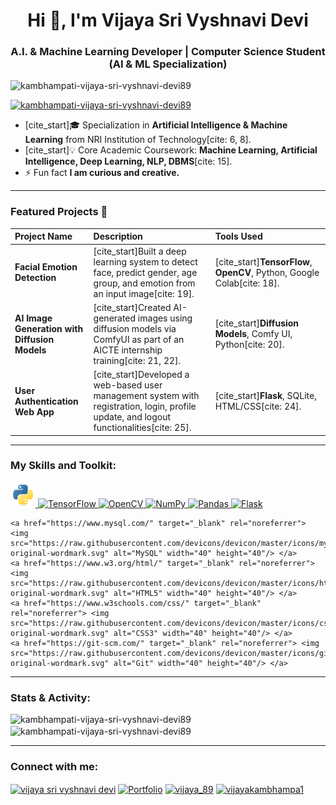 <h1 align="center">Hi 👋, I'm Vijaya Sri Vyshnavi Devi</h1>
<h3 align="center">A.I. & Machine Learning Developer | Computer Science Student (AI & ML Specialization)</h3>

<p align="left"> 
    <img src="https://komarev.com/ghpvc/?username=kambhampati-vijaya-sri-vyshnavi-devi89&label=Profile%20views&color=0e75b6&style=flat" alt="kambhampati-vijaya-sri-vyshnavi-devi89" /> 
</p>

<p align="left"> 
    <a href="https://github.com/ryo-ma/github-profile-trophy"><img src="https://github-profile-trophy.vercel.app/?username=kambhampati-vijaya-sri-vyshnavi-devi89" alt="kambhampati-vijaya-sri-vyshnavi-devi89" /></a> 
</p>

- [cite_start]🎓 Specialization in **Artificial Intelligence & Machine Learning** from NRI Institution of Technology[cite: 6, 8].
- [cite_start]💡 Core Academic Coursework: **Machine Learning, Artificial Intelligence, Deep Learning, NLP, DBMS**[cite: 15].
- ⚡ Fun fact **I am curious and creative.**

---

<h3 align="left">Featured Projects 🚀</h3>

| Project Name | Description | Tools Used |
| :--- | :--- | :--- |
| **Facial Emotion Detection** | [cite_start]Built a deep learning system to detect face, predict gender, age group, and emotion from an input image[cite: 19]. | [cite_start]**TensorFlow**, **OpenCV**, Python, Google Colab[cite: 18]. |
| **AI Image Generation with Diffusion Models** | [cite_start]Created AI-generated images using diffusion models via ComfyUI as part of an AICTE internship training[cite: 21, 22]. | [cite_start]**Diffusion Models**, Comfy UI, Python[cite: 20]. |
| **User Authentication Web App** | [cite_start]Developed a web-based user management system with registration, login, profile update, and logout functionalities[cite: 25]. | [cite_start]**Flask**, SQLite, HTML/CSS[cite: 24]. |

---

<h3 align="left">My Skills and Toolkit:</h3>

<p align="left">
    <a href="https://www.python.org" target="_blank" rel="noreferrer"> <img src="https://raw.githubusercontent.com/devicons/devicon/master/icons/python/python-original.svg" alt="Python" width="40" height="40"/> </a> 
    <a href="https://www.tensorflow.org" target="_blank" rel="noreferrer"> <img src="https://cdn.jsdelivr.net/gh/devicons/devicon/icons/tensorflow/tensorflow-original.svg" alt="TensorFlow" width="40" height="40"/> </a>
    <a href="https://opencv.org" target="_blank" rel="noreferrer"> <img src="https://cdn.jsdelivr.net/gh/devicons/devicon/icons/opencv/opencv-original.svg" alt="OpenCV" width="40" height="40"/> </a>
    <a href="https://numpy.org/" target="_blank" rel="noreferrer"> <img src="https://cdn.jsdelivr.net/gh/devicons/devicon/icons/numpy/numpy-original.svg" alt="NumPy" width="40" height="40"/> </a>
    <a href="https://pandas.pydata.org/" target="_blank" rel="noreferrer"> <img src="https://cdn.jsdelivr.net/gh/devicons/devicon/icons/pandas/pandas-original.svg" alt="Pandas" width="40" height="40"/> </a>
    <a href="https://flask.palletsprojects.com/" target="_blank" rel="noreferrer"> <img src="https://cdn.jsdelivr.net/gh/devicons/devicon/icons/flask/flask-original-wordmark.svg" alt="Flask" width="40" height="40"/> </a>
    
    <a href="https://www.mysql.com/" target="_blank" rel="noreferrer"> <img src="https://raw.githubusercontent.com/devicons/devicon/master/icons/mysql/mysql-original-wordmark.svg" alt="MySQL" width="40" height="40"/> </a> 
    <a href="https://www.w3.org/html/" target="_blank" rel="noreferrer"> <img src="https://raw.githubusercontent.com/devicons/devicon/master/icons/html5/html5-original-wordmark.svg" alt="HTML5" width="40" height="40"/> </a> 
    <a href="https://www.w3schools.com/css/" target="_blank" rel="noreferrer"> <img src="https://raw.githubusercontent.com/devicons/devicon/master/icons/css3/css3-original-wordmark.svg" alt="CSS3" width="40" height="40"/> </a> 
    <a href="https://git-scm.com/" target="_blank" rel="noreferrer"> <img src="https://raw.githubusercontent.com/devicons/devicon/master/icons/git/git-original-wordmark.svg" alt="Git" width="40" height="40"/> </a>
</p>

---

<h3 align="left">Stats & Activity:</h3>

<p><img align="left" src="https://github-readme-stats.vercel.app/api/top-langs?username=kambhampati-vijaya-sri-vyshnavi-devi89&show_icons=true&locale=en&layout=compact" alt="kambhampati-vijaya-sri-vyshnavi-devi89" /></p>
<p>&nbsp;<img align="center" src="https://github-readme-stats.vercel.app/api?username=kambhampati-vijaya-sri-vyshnavi-devi89&show_icons=true&locale=en" alt="kambhampati-vijaya-sri-vyshnavi-devi89" /></p>

---

<h3 align="left">Connect with me:</h3>
<p align="left">
    <a href="https://linkedin.com/in/vijaya sri vyshnavi devi" target="blank"><img align="center" src="https://raw.githubusercontent.com/rahuldkjain/github-profile-readme-generator/master/src/images/icons/Social/linked-in-alt.svg" alt="vijaya sri vyshnavi devi" height="30" width="40" /></a>
    <a href="link-to-your-portfolio" target="blank"><img align="center" src="https://img.shields.io/badge/Portfolio-000000?style=for-the-badge&logo=About.me&logoColor=white" alt="Portfolio" height="30" width="40" /></a>
    <a href="https://www.codechef.com/users/vijaya_89" target="blank"><img align="center" src="https://cdn.jsdelivr.net/npm/simple-icons@3.1.0/icons/codechef.svg" alt="vijaya_89" height="30" width="40" /></a>
    <a href="https://www.hackerrank.com/vijayakambhampa1" target="blank"><img align="center" src="https://raw.githubusercontent.com/rahuldkjain/github-profile-readme-generator/master/src/images/icons/Social/hackerrank.svg" alt="vijayakambhampa1" height="30" width="40" /></a>
</p>
